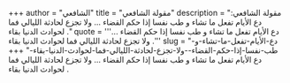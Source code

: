 +++
author = "الشافعي"
title = "مقولة الشافعي"
description = "مقولة الشافعي: دع الأيام تفعل ما تشاء و طب نفسا إذا حكم القضاء ... ولا تجزع لحادثة الليالي فما لحوادث الدنيا بقاء ."
quote = '''دع الأيام تفعل ما تشاء و طب نفسا إذا حكم القضاء ... ولا تجزع لحادثة الليالي فما لحوادث الدنيا بقاء .''' 
slug = "دع-الأيام-تفعل-ما-تشاء-و-طب-نفسا-إذا-حكم-القضاء--ولا-تجزع-لحادثة-الليالي-فما-لحوادث-الدنيا-بقاء-"
+++
دع الأيام تفعل ما تشاء و طب نفسا إذا حكم القضاء ... ولا تجزع لحادثة الليالي فما لحوادث الدنيا بقاء .
